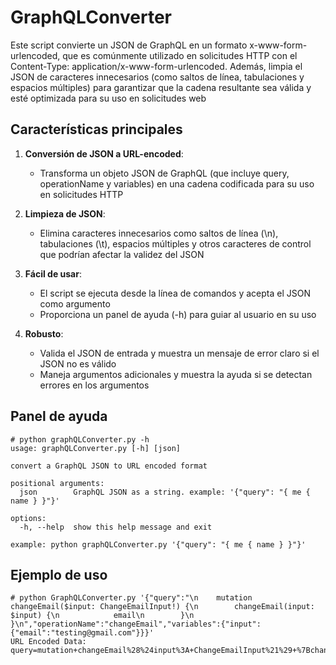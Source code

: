 # GraphQLConverter

Este script convierte un JSON de GraphQL en un formato x-www-form-urlencoded, que es comúnmente utilizado en solicitudes HTTP con el Content-Type: application/x-www-form-urlencoded. Además, limpia el JSON de caracteres innecesarios (como saltos de línea, tabulaciones y espacios múltiples) para garantizar que la cadena resultante sea válida y esté optimizada para su uso en solicitudes web

## Características principales

1. **Conversión de JSON a URL-encoded**:
   - Transforma un objeto JSON de GraphQL (que incluye query, operationName y variables) en una cadena codificada para su uso en solicitudes HTTP

2. **Limpieza de JSON**:
   - Elimina caracteres innecesarios como saltos de línea (\n), tabulaciones (\t), espacios múltiples y otros caracteres de control que podrían afectar la validez del JSON

3. **Fácil de usar**:
   - El script se ejecuta desde la línea de comandos y acepta el JSON como argumento
   - Proporciona un panel de ayuda (-h) para guiar al usuario en su uso

4. **Robusto**:
   - Valida el JSON de entrada y muestra un mensaje de error claro si el JSON no es válido
   - Maneja argumentos adicionales y muestra la ayuda si se detectan errores en los argumentos

## Panel de ayuda

```
# python graphQLConverter.py -h
usage: graphQLConverter.py [-h] [json]

convert a GraphQL JSON to URL encoded format

positional arguments:
  json        GraphQL JSON as a string. example: '{"query": "{ me { name } }"}'

options:
  -h, --help  show this help message and exit

example: python graphQLConverter.py '{"query": "{ me { name } }"}'
```

## Ejemplo de uso

```
# python GraphQLConverter.py '{"query":"\n    mutation changeEmail($input: ChangeEmailInput!) {\n        changeEmail(input: $input) {\n            email\n        }\n    }\n","operationName":"changeEmail","variables":{"input":{"email":"testing@gmail.com"}}}'
URL Encoded Data:
query=mutation+changeEmail%28%24input%3A+ChangeEmailInput%21%29+%7BchangeEmail%28input%3A+%24input%29+%7Bemail%7D%7D&operationName=changeEmail&variables=%7B%22input%22%3A+%7B%22email%22%3A+%22testing%40gmail.com%22%7D%7D
```
